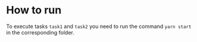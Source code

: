# How to run

To execute tasks `task1` and `task2` you need to run the command `yarn start` in the corresponding folder.
